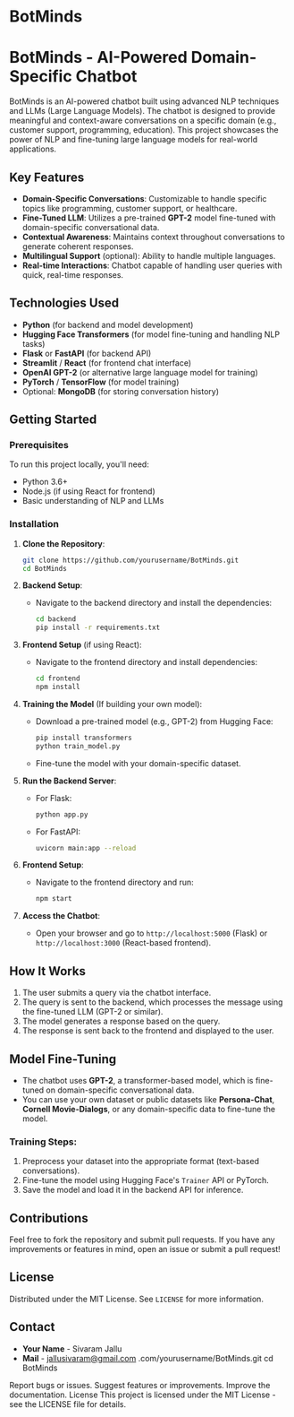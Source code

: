 # BotMinds

# **BotMinds - AI-Powered Domain-Specific Chatbot**

BotMinds is an AI-powered chatbot built using advanced NLP techniques and LLMs (Large Language Models). The chatbot is designed to provide meaningful and context-aware conversations on a specific domain (e.g., customer support, programming, education). This project showcases the power of NLP and fine-tuning large language models for real-world applications.

## **Key Features**
- **Domain-Specific Conversations**: Customizable to handle specific topics like programming, customer support, or healthcare.
- **Fine-Tuned LLM**: Utilizes a pre-trained **GPT-2** model fine-tuned with domain-specific conversational data.
- **Contextual Awareness**: Maintains context throughout conversations to generate coherent responses.
- **Multilingual Support** (optional): Ability to handle multiple languages.
- **Real-time Interactions**: Chatbot capable of handling user queries with quick, real-time responses.

## **Technologies Used**
- **Python** (for backend and model development)
- **Hugging Face Transformers** (for model fine-tuning and handling NLP tasks)
- **Flask** or **FastAPI** (for backend API)
- **Streamlit** / **React** (for frontend chat interface)
- **OpenAI GPT-2** (or alternative large language model for training)
- **PyTorch** / **TensorFlow** (for model training)
- Optional: **MongoDB** (for storing conversation history)

## **Getting Started**

### Prerequisites
To run this project locally, you'll need:
- Python 3.6+
- Node.js (if using React for frontend)
- Basic understanding of NLP and LLMs

### **Installation**

1. **Clone the Repository**:
    ```bash
    git clone https://github.com/yourusername/BotMinds.git
    cd BotMinds
    ```

2. **Backend Setup**:
    - Navigate to the backend directory and install the dependencies:
      ```bash
      cd backend
      pip install -r requirements.txt
      ```

3. **Frontend Setup** (if using React):
    - Navigate to the frontend directory and install dependencies:
      ```bash
      cd frontend
      npm install
      ```

4. **Training the Model** (If building your own model):
    - Download a pre-trained model (e.g., GPT-2) from Hugging Face:
      ```bash
      pip install transformers
      python train_model.py
      ```
    - Fine-tune the model with your domain-specific dataset.

5. **Run the Backend Server**:
    - For Flask:
      ```bash
      python app.py
      ```
    - For FastAPI:
      ```bash
      uvicorn main:app --reload
      ```

6. **Frontend Setup**:
    - Navigate to the frontend directory and run:
      ```bash
      npm start
      ```

7. **Access the Chatbot**:
    - Open your browser and go to `http://localhost:5000` (Flask) or `http://localhost:3000` (React-based frontend).

## **How It Works**
1. The user submits a query via the chatbot interface.
2. The query is sent to the backend, which processes the message using the fine-tuned LLM (GPT-2 or similar).
3. The model generates a response based on the query.
4. The response is sent back to the frontend and displayed to the user.

## **Model Fine-Tuning**
- The chatbot uses **GPT-2**, a transformer-based model, which is fine-tuned on domain-specific conversational data.
- You can use your own dataset or public datasets like **Persona-Chat**, **Cornell Movie-Dialogs**, or any domain-specific data to fine-tune the model.

### **Training Steps**:
1. Preprocess your dataset into the appropriate format (text-based conversations).
2. Fine-tune the model using Hugging Face's `Trainer` API or PyTorch.
3. Save the model and load it in the backend API for inference.

## **Contributions**
Feel free to fork the repository and submit pull requests. If you have any improvements or features in mind, open an issue or submit a pull request!

## **License**
Distributed under the MIT License. See `LICENSE` for more information.

## **Contact**
- **Your Name** - Sivaram Jallu
- **Mail** - jallusivaram@gmail.com
.com/yourusername/BotMinds.git
cd BotMinds


Report bugs or issues.
Suggest features or improvements.
Improve the documentation.
License
This project is licensed under the MIT License - see the LICENSE file for details.
